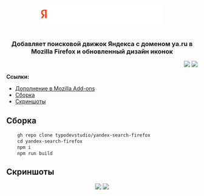 <br/>
<br/>
<div align="middle">
  <a href="https://xl-soft.github.io/press-tools" target="_blank" rel="noreferrer">
    <img src="./src/icons/collab.svg" height=50>
  </a>
</div>

#

<h3 align="center" style="margin-bottom: 15px;">
    <strong>Добавляет поисковой движок Яндекса с доменом ya.ru в Mozilla Firefox и обновленный дизайн иконок</strong> 
</h3>

<p align="right" ma>
<img src="https://img.shields.io/amo/users/yasearch?color=2662D9&label=%D0%9F%D0%BE%D0%BB%D1%8C%D0%B7%D0%BE%D0%B2%D0%B0%D1%82%D0%B5%D0%BB%D0%B5%D0%B9&style=for-the-badge" height=20>
<img src="https://img.shields.io/amo/dw/yasearch?color=2662D9&style=for-the-badge" height=20>
</p>

__Ссылки:__
* <a href="https://addons.mozilla.org/ru/firefox/addon/yasearch/">Дополнение в Mozilla Add-ons</a>
* <a href="#build">Сборка</a>
* <a href="#screenshots">Скриншоты</a>


<h2 id="build"><strong>Сборка</strong></h2>

``` 
    gh repo clone typodevstudio/yandex-search-firefox
    cd yandex-search-firefox
    npm i
    npm run build
```
<h2 id="screenshots"><strong>Скриншоты</strong></h2>


<p float="left" align="middle">
    <img src="https://sun9-50.userapi.com/impg/Zm4JdxIL683c5Z5YL8tik_E4jWyxRQWABXcnUQ/LBt71019UfA.jpg?size=713x280&quality=96&sign=107ab867ae33cc7126b5345d09786c6d&type=album" width=500>
    <img src="https://sun9-26.userapi.com/impg/DJpLUVqybIrZY8yPYkJumPThDbZHNTYI9agn3w/ARngTmIqIoU.jpg?size=493x134&quality=96&sign=a978a444df3b4a5788ca4a8634577a87&type=album" width=500>
</p>
